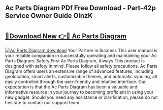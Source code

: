 ## Ac Parts Diagram PDf Free Download - Part-42p Service Owner Guide OInzK

# <h2><a href="http://dfln1p2.blite.top/?on=Ac+Parts+Diagram">🔗Download New 👉🔴 Ac Parts Diagram</a></h2>

[![Ac Parts Diagram download](https://i.imgur.com/lujVjoI.png)](http://dfln1p2.blite.top/?on=Ac+Parts+Diagram)
Your Partner in Success This user manual is your reliable companion in successfully operating and maintaining your Ac Parts Diagram. Safety First Ac Parts Diagram, Always This product is designed with safety in mind. Please follow all safety precautions. Ac Parts Diagram offers users an extensive range of advanced features, including geolocation, smart alerts, customizable themes, and automatic syncing, all easily controlled through the user-friendly and intuitive interface. Our expectation is that the Ac Parts Diagram has been a valuable and informative resource in your journey to becoming proficient in using your new gadget. Should you need any assistance or clarification, please do not hesitate to contact our support team.

